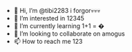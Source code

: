 - 👋 Hi, I’m @tibi2283 i forgor💀💀💀
- 👀 I’m interested in 12345
- 🌱 I’m currently learning 1+1 = �
- 💞️ I’m looking to collaborate on amogus
- 📫 How to reach me 123
